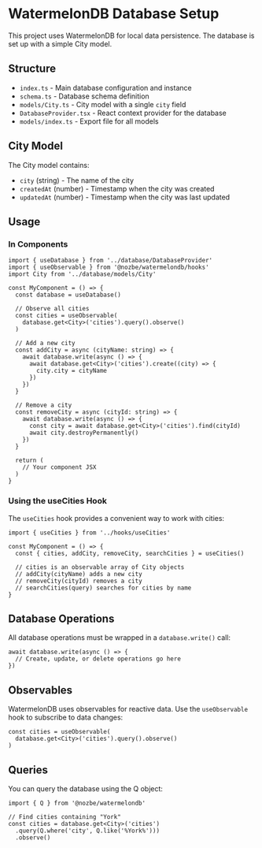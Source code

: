 # WatermelonDB Database Setup

This project uses WatermelonDB for local data persistence. The database is set up with a simple City model.

## Structure

- `index.ts` - Main database configuration and instance
- `schema.ts` - Database schema definition
- `models/City.ts` - City model with a single `city` field
- `DatabaseProvider.tsx` - React context provider for the database
- `models/index.ts` - Export file for all models

## City Model

The City model contains:
- `city` (string) - The name of the city
- `createdAt` (number) - Timestamp when the city was created
- `updatedAt` (number) - Timestamp when the city was last updated

## Usage

### In Components

```tsx
import { useDatabase } from '../database/DatabaseProvider'
import { useObservable } from '@nozbe/watermelondb/hooks'
import City from '../database/models/City'

const MyComponent = () => {
  const database = useDatabase()
  
  // Observe all cities
  const cities = useObservable(
    database.get<City>('cities').query().observe()
  )
  
  // Add a new city
  const addCity = async (cityName: string) => {
    await database.write(async () => {
      await database.get<City>('cities').create((city) => {
        city.city = cityName
      })
    })
  }
  
  // Remove a city
  const removeCity = async (cityId: string) => {
    await database.write(async () => {
      const city = await database.get<City>('cities').find(cityId)
      await city.destroyPermanently()
    })
  }
  
  return (
    // Your component JSX
  )
}
```

### Using the useCities Hook

The `useCities` hook provides a convenient way to work with cities:

```tsx
import { useCities } from '../hooks/useCities'

const MyComponent = () => {
  const { cities, addCity, removeCity, searchCities } = useCities()
  
  // cities is an observable array of City objects
  // addCity(cityName) adds a new city
  // removeCity(cityId) removes a city
  // searchCities(query) searches for cities by name
}
```

## Database Operations

All database operations must be wrapped in a `database.write()` call:

```tsx
await database.write(async () => {
  // Create, update, or delete operations go here
})
```

## Observables

WatermelonDB uses observables for reactive data. Use the `useObservable` hook to subscribe to data changes:

```tsx
const cities = useObservable(
  database.get<City>('cities').query().observe()
)
```

## Queries

You can query the database using the Q object:

```tsx
import { Q } from '@nozbe/watermelondb'

// Find cities containing "York"
const cities = database.get<City>('cities')
  .query(Q.where('city', Q.like('%York%')))
  .observe()
```
